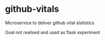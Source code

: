github-vitals
=============

Microservice to deliver github vital statistics

Goal not realised and used as flask experiment
